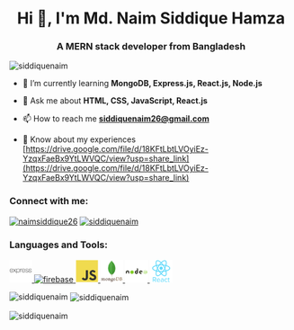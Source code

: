 <h1 align="center">Hi 👋, I'm Md. Naim Siddique Hamza</h1>
<h3 align="center">A MERN stack developer from Bangladesh</h3>

<p align="left"> <img src="https://komarev.com/ghpvc/?username=siddiquenaim&label=Profile%20views&color=0e75b6&style=flat" alt="siddiquenaim" /> </p>

- 🌱 I’m currently learning **MongoDB, Express.js, React.js, Node.js**

- 💬 Ask me about **HTML, CSS, JavaScript, React.js**

- 📫 How to reach me **siddiquenaim26@gmail.com**

- 📄 Know about my experiences [https://drive.google.com/file/d/18KFtLbtLVOyiEz-YzqxFaeBx9YtLWVQC/view?usp=share_link](https://drive.google.com/file/d/18KFtLbtLVOyiEz-YzqxFaeBx9YtLWVQC/view?usp=share_link)

<h3 align="left">Connect with me:</h3>
<p align="left">
<a href="https://fb.com/naimsiddique26" target="blank"><img align="center" src="https://raw.githubusercontent.com/rahuldkjain/github-profile-readme-generator/master/src/images/icons/Social/facebook.svg" alt="naimsiddique26" height="30" width="40" /></a>
<a href="https://instagram.com/siddiquenaim" target="blank"><img align="center" src="https://raw.githubusercontent.com/rahuldkjain/github-profile-readme-generator/master/src/images/icons/Social/instagram.svg" alt="siddiquenaim" height="30" width="40" /></a>
</p>

<h3 align="left">Languages and Tools:</h3>
<p align="left"> <a href="https://expressjs.com" target="_blank" rel="noreferrer"> <img src="https://raw.githubusercontent.com/devicons/devicon/master/icons/express/express-original-wordmark.svg" alt="express" width="40" height="40"/> </a> <a href="https://firebase.google.com/" target="_blank" rel="noreferrer"> <img src="https://www.vectorlogo.zone/logos/firebase/firebase-icon.svg" alt="firebase" width="40" height="40"/> </a> <a href="https://developer.mozilla.org/en-US/docs/Web/JavaScript" target="_blank" rel="noreferrer"> <img src="https://raw.githubusercontent.com/devicons/devicon/master/icons/javascript/javascript-original.svg" alt="javascript" width="40" height="40"/> </a> <a href="https://www.mongodb.com/" target="_blank" rel="noreferrer"> <img src="https://raw.githubusercontent.com/devicons/devicon/master/icons/mongodb/mongodb-original-wordmark.svg" alt="mongodb" width="40" height="40"/> </a> <a href="https://nodejs.org" target="_blank" rel="noreferrer"> <img src="https://raw.githubusercontent.com/devicons/devicon/master/icons/nodejs/nodejs-original-wordmark.svg" alt="nodejs" width="40" height="40"/> </a> <a href="https://reactjs.org/" target="_blank" rel="noreferrer"> <img src="https://raw.githubusercontent.com/devicons/devicon/master/icons/react/react-original-wordmark.svg" alt="react" width="40" height="40"/> </a> </p>

<p><img align="left" src="https://github-readme-stats.vercel.app/api/top-langs?username=siddiquenaim&show_icons=true&locale=en&layout=compact" alt="siddiquenaim" /></p>

<p>&nbsp;<img align="center" src="https://github-readme-stats.vercel.app/api?username=siddiquenaim&show_icons=true&locale=en" alt="siddiquenaim" /></p>

<p><img align="center" src="https://github-readme-streak-stats.herokuapp.com/?user=siddiquenaim&" alt="siddiquenaim" /></p>

